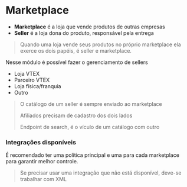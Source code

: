 # **Marketplace**
- **Marketplace** é a loja que vende produtos de outras empresas
- **Seller** é a loja dona do produto, responsável pela entrega

> Quando uma loja vende seus produtos no próprio marketplace ela exerce os dois papéis, é seller e marketplace.

Nesse módulo é possível fazer o gerenciamento de sellers
  - Loja VTEX
  - Parceiro VTEX
  - Loja física/franquia
  - Outro

> O catálogo de um seller é sempre enviado ao marketplace
> 
> Afiliados precisam de cadastro dos dois lados
> 
> Endpoint de search, é o vículo de um catálogo com outro

### **Integrações disponíveis**
É recomendado ter uma política principal e uma para cada marketplace para garantir melhor controle.
> Se precisar usar uma integração que não está disponível, deve-se trabalhar com XML
